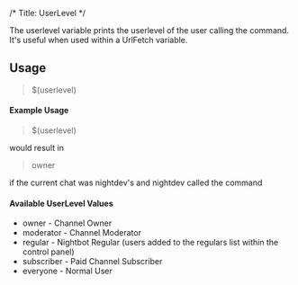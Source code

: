 /*
Title: UserLevel
*/

The userlevel variable prints the userlevel of the user calling the command. It's useful when used within a UrlFetch variable.

## Usage

> $(userlevel)

#### Example Usage

> $(userlevel)

would result in

> owner

if the current chat was nightdev's and nightdev called the command

#### Available UserLevel Values

* owner - Channel Owner
* moderator - Channel Moderator
* regular - Nightbot Regular (users added to the regulars list within the control panel)
* subscriber - Paid Channel Subscriber
* everyone - Normal User
